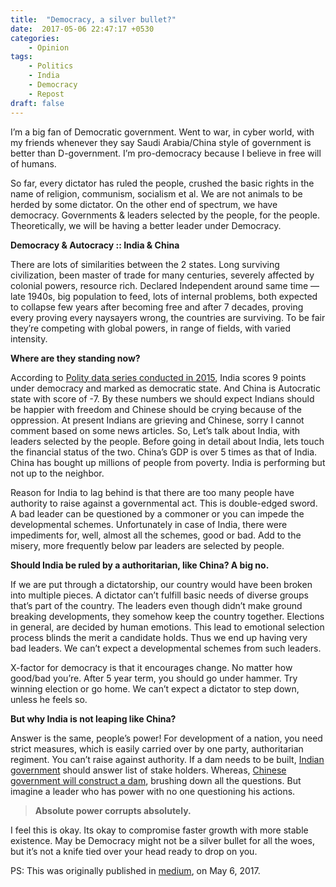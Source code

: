 ```yaml
---
title:  "Democracy, a silver bullet?"
date:  2017-05-06 22:47:17 +0530
categories:
    - Opinion
tags:
    - Politics
    - India
    - Democracy
    - Repost
draft: false
---
```



I’m a big fan of Democratic government. Went to war, in cyber world, with my friends whenever they say Saudi Arabia/China style of government is better than D-government. I’m pro-democracy because I believe in free will of humans.

So far, every dictator has ruled the people, crushed the basic rights in the name of religion, communism, socialism et al. We are not animals to be herded by some dictator. On the other end of spectrum, we have democracy. Governments & leaders selected by the people, for the people. Theoretically, we will be having a better leader under Democracy.

**Democracy & Autocracy :: India & China**

There are lots of similarities between the 2 states. Long surviving civilization, been master of trade for many centuries, severely affected by colonial powers, resource rich. Declared Independent around same time — late 1940s, big population to feed, lots of internal problems, both expected to collapse few years after becoming free and after 7 decades, proving every proving every naysayers wrong, the countries are surviving. To be fair they’re competing with global powers, in range of fields, with varied intensity.

**Where are they standing now?**

According to [Polity data series conducted in 2015](https://en.wikipedia.org/wiki/Polity_data_series#Scores_for_2015), India scores 9 points under democracy and marked as democratic state. And China is Autocratic state with score of -7. By these numbers we should expect Indians should be happier with freedom and Chinese should be crying because of the oppression. At present Indians are grieving and Chinese, sorry I cannot comment based on some news articles. So, Let’s talk about India, with leaders selected by the people. Before going in detail about India, lets touch the financial status of the two. China’s GDP is over 5 times as that of India. China has bought up millions of people from poverty. India is performing but not up to the neighbor.

Reason for India to lag behind is that there are too many people have authority to raise against a governmental act. This is double-edged sword. A bad leader can be questioned by a commoner or you can impede the developmental schemes. Unfortunately in case of India, there were impediments for, well, almost all the schemes, good or bad. Add to the misery, more frequently below par leaders are selected by people.

**Should India be ruled by a authoritarian, like China? A big no.**

If we are put through a dictatorship, our country would have been broken into multiple pieces. A dictator can’t fulfill basic needs of diverse groups that’s part of the country. The leaders even though didn’t make ground breaking developments, they somehow keep the country together. Elections in general, are decided by human emotions. This lead to emotional selection process blinds the merit a candidate holds. Thus we end up having very bad leaders. We can’t expect a developmental schemes from such leaders.

X-factor for democracy is that it encourages change. No matter how good/bad you’re. After 5 year term, you should go under hammer. Try winning election or go home. We can’t expect a dictator to step down, unless he feels so.

**But why India is not leaping like China?**

Answer is the same, people’s power! For development of a nation, you need strict measures, which is easily carried over by one party, authoritarian regiment. You can’t raise against authority. If a dam needs to be built, [Indian government](https://www.internationalrivers.org/blogs/328-18) should answer list of stake holders. Whereas, [Chinese government will construct a dam](http://www.nytimes.com/2011/05/20/world/asia/20gorges.html), brushing down all the questions. But imagine a leader who has power with no one questioning his actions.

> **Absolute power corrupts absolutely.**

I feel this is okay. Its okay to compromise faster growth with more stable existence. May be Democracy might not be a silver bullet for all the woes, but it’s not a knife tied over your head ready to drop on you.

PS: This was originally published in [medium](https://medium.com/@dheepakg/democracy-a-silver-bullet-3dded4f99650), on May 6, 2017.
